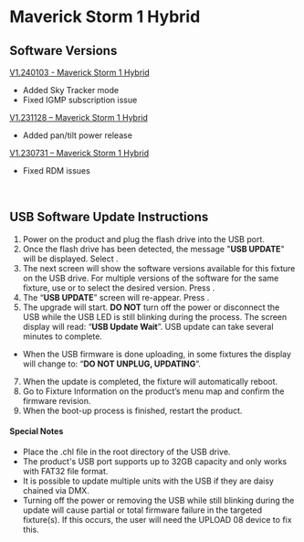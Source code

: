 # Maverick Storm 1 Hybrid

## Software Versions

[V1.240103 - Maverick Storm 1 Hybrid](https://github.com/Chauvet-Pro/MAVERICKSTORM1HYBRID/blob/24eb36d7b53355e77e9dc43432010ccb0c58a063/firmware/V1.240103.zip)
- Added Sky Tracker mode
- Fixed IGMP subscription issue
 
[V1.231128 – Maverick Storm 1 Hybrid](https://github.com/Chauvet-Pro/MAVERICKSTORM1HYBRID/blob/8841b0bb5735971ce0528bb9519e0385254d9f04/firmware/V1.231128.zip)
-	Added pan/tilt power release
  
[V1.230731 – Maverick Storm 1 Hybrid](https://github.com/Chauvet-Pro/MAVERICKSTORM1HYBRID/blob/5899ceda5837c5f333ccd4402ca39ae2922c1e4e/firmware/V1.230731.zip)
-	Fixed RDM issues

&nbsp; 

## USB Software Update Instructions
1. Power on the product and plug the flash drive into the USB port.
2.	Once the flash drive has been detected, the message "**USB UPDATE**" will be displayed. Select **<YES>**.  
3.	The next screen will show the software versions available for this fixture on the USB drive.  For multiple versions of the software for the same fixture, use **<UP>** or **<DOWN>** to select the desired version.  Press **<ENTER>**.
4.	The “**USB UPDATE**” screen will re-appear.  Press **<YES>**.
5.	The upgrade will start. **DO NOT** turn off the power or disconnect the USB while the USB LED is still blinking during the process. The screen display will read: “**USB Update Wait**”. USB update can take several minutes to complete.
   - When the USB firmware is done uploading, in some fixtures the display will change to: “**DO NOT UNPLUG, UPDATING**”.
7.	When the update is completed, the fixture will automatically reboot.
8.	Go to Fixture Information on the product’s menu map and confirm the firmware revision.
9.	When the boot-up process is finished, restart the product.

#### Special Notes
* Place the .chl file in the root directory of the USB drive.
* The product's USB port supports up to 32GB capacity and only works with FAT32 file format.
* It is possible to update multiple units with the USB if they are daisy chained via DMX.
* Turning off the power or removing the USB while still blinking during the update will cause partial or total firmware failure in the targeted fixture(s). If this occurs, the user will need the UPLOAD 08 device to fix this.
 
